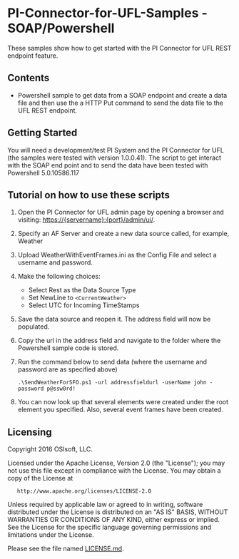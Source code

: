 # PI-Connector-for-UFL-Samples - SOAP/Powershell

These samples show how to get started with the PI Connector for UFL REST endpoint feature.

## Contents

* Powershell sample to get data from a SOAP endpoint and create a data file and then use the a HTTP Put command to send the data file to the UFL REST endpoint.

## Getting Started

You will need a development/test PI System and the PI Connector for UFL (the samples were tested with version 1.0.0.41).
The script to get interact with the SOAP end point and to send the data have been tested with Powershell 5.0.10586.117

## Tutorial on how to use these scripts
1. Open the PI Connector for UFL admin page by opening a browser and visiting: [https://{servername}:{port}/admin/ui/](https://{servername}:{port}/admin/ui/).
2. Specify an AF Server and create a new data source called, for example, Weather
3. Upload WeatherWithEventFrames.ini as the Config File and select a username and password.
4. Make the following choices:
    * Select Rest as the Data Source Type
    * Set NewLine to `<CurrentWeather>`
    * Select UTC for Incoming TimeStamps
5. Save the data source and reopen it. The address field will now be populated.
6. Copy the url in the address field and navigate to the folder where the Powershell sample code is stored.
7. Run the command below to send data (where the username and password are as specified above)

    `.\SendWeatherForSFO.ps1 -url addressfieldurl -userName john -password p@ssw0rd!`
8. You can now look up that several elements were created under the root element you specified. Also, several event frames have been created.

## Licensing

Copyright 2016 OSIsoft, LLC.

   Licensed under the Apache License, Version 2.0 (the "License");
   you may not use this file except in compliance with the License.
   You may obtain a copy of the License at

       http://www.apache.org/licenses/LICENSE-2.0

   Unless required by applicable law or agreed to in writing, software
   distributed under the License is distributed on an "AS IS" BASIS,
   WITHOUT WARRANTIES OR CONDITIONS OF ANY KIND, either express or implied.
   See the License for the specific language governing permissions and
   limitations under the License.
   
Please see the file named [LICENSE.md](LICENSE.md).

